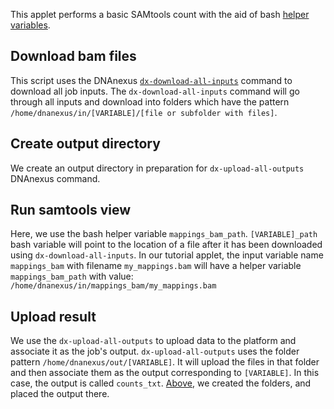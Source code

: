 This applet performs a basic SAMtools count with the aid of bash [helper variables](https://wiki.dnanexus.com/Developer-Tutorials/Sample-Code?bash#Bash-app-helper-variables).

## Download bam files
This script uses the DNAnexus [`dx-download-all-inputs`](https://wiki.dnanexus.com/Helpstrings-of-SDK-Command-Line-Utilities#dx-download-all-inputs) command to download all job inputs. The `dx-download-all-inputs` command will go through all inputs and download into folders which have the pattern
`/home/dnanexus/in/[VARIABLE]/[file or subfolder with files]`.  
<!--SECTION: Download bam files -->

## Create output directory

We create an output directory in preparation for `dx-upload-all-outputs` DNAnexus command.
<!--SECTION: Create output directory -->

## Run samtools view

Here, we use the bash helper variable `mappings_bam_path`. `[VARIABLE]_path` bash variable will point to the location of a file after it has been downloaded using `dx-download-all-inputs`. In our tutorial applet, the input variable name `mappings_bam` with filename `my_mappings.bam` will have a helper variable `mappings_bam_path` with value:
    `/home/dnanexus/in/mappings_bam/my_mappings.bam` 
<!--SECTION: Run samtools view -->

## Upload result

We use the `dx-upload-all-outputs` to upload data to the platform and associate
it as the job's output. `dx-upload-all-outputs` uses the folder pattern
`/home/dnanexus/out/[VARIABLE]`. It will upload the files in that folder
and then associate them as the output corresponding to `[VARIABLE]`. In this case,
the output is called `counts_txt`. [Above](#create-output-directory), we created the folders, and placed the output there.  
<!--SECTION: Upload result -->
<!-- INCLUDE: ## Applet Script -->
<!-- FUNCTION: FULL SCRIPT -->
